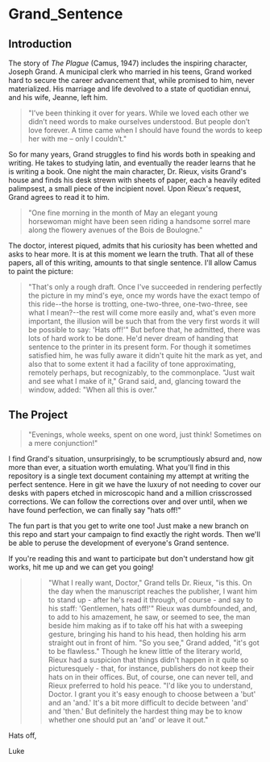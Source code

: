 # Grand_Sentence

## Introduction

The story of *The Plague* (Camus, 1947) includes the inspiring character, Joseph Grand. A municipal clerk who married in his teens, Grand worked hard to secure the career advancement that, while promised to him, never materialized. His marriage and life devolved to a state of quotidian ennui, and his wife, Jeanne, left him. 

> "I’ve been thinking it over for years. While we loved each other we didn’t need words to make ourselves understood. But people don’t love forever. A time came when I should have found the words to keep her with me – only I couldn’t."

So for many years, Grand struggles to find his words both in speaking and writing. He takes to studying latin, and eventually the reader learns that he is writing a book. One night the main character, Dr. Rieux, visits Grand's house and finds his desk strewn with sheets of paper, each a heavily edited palimpsest, a small piece of the incipient novel. Upon Rieux's request, Grand agrees to read it to him.

> "One fine morning in the month of May an elegant young horsewoman might have been seen riding a handsome sorrel mare along the flowery avenues of the Bois de Boulogne."

The doctor, interest piqued, admits that his curiosity has been whetted and asks to hear more. It is at this moment we learn the truth. That all of these papers, all of this writing, amounts to that single sentence. I'll allow Camus to paint the picture:

> "That's only a rough draft. Once I've succeeded in rendering perfectly the picture in my mind's eye, once my words have the exact tempo of this ride--the horse is trotting, one-two-three, one-two-three, see what I mean?--the rest will come more easily and, what's even more important, the illusion will be such that from the very first words it will be possible to say: 'Hats off!'" But before that, he admitted, there was lots of hard work to be done. He'd never dream of handing that sentence to the printer in its present form. For though it sometimes satisfied him, he was fully aware it didn't quite hit the mark as yet, and also that to some extent it had a facility of tone approximating, remotely perhaps, but recognizably, to the commonplace.
> "Just wait and see what I make of it," Grand said, and, glancing toward the window, added: "When all this is over."

## The Project

> "Evenings, whole weeks, spent on one word, just think! Sometimes on a mere conjunction!"

I find Grand's situation, unsurprisingly, to be scrumptiously absurd and, now more than ever, a situation worth emulating. What you'll find in this repository is a single text document containing my attempt at writing the perfect sentence. Here in git we have the luxury of not needing to cover our desks with papers etched in microscopic hand and a million crisscrossed corrections. We can follow the corrections over and over until, when we have found perfection, we can finally say "hats off!"

The fun part is that you get to write one too! Just make a new branch on this repo and start your campaign to find exactly the right words. Then we'll be able to peruse the development of everyone's Grand sentence.

If you're reading this and want to participate but don't understand how git works, hit me up and we can get you going!

>> "What I really want, Doctor," Grand tells Dr. Rieux, "is this. On the day when the manuscript reaches the publisher, I want him to stand up - after he's read it through, of course - and say to his staff: 'Gentlemen, hats off!'" Rieux was dumbfounded, and, to add to his amazement, he saw, or seemed to see, the man beside him making as if to take off his hat with a sweeping gesture, bringing his hand to his head, then holding his arm straight out in front of him. "So you see," Grand added, "it's got to be flawless." Though he knew little of the literary world, Rieux had a suspicion that things didn't happen in it quite so picturesquely - that, for instance, publishers do not keep their hats on in their offices. But, of course, one can never tell, and Rieux preferred to hold his peace. "I'd like you to understand, Doctor. I grant you it's easy enough to choose between a 'but' and an 'and.'  It's a bit more difficult to decide between 'and' and 'then.'  But definitely the hardest thing may be to know whether one should put an 'and' or leave it out."

Hats off,

Luke


